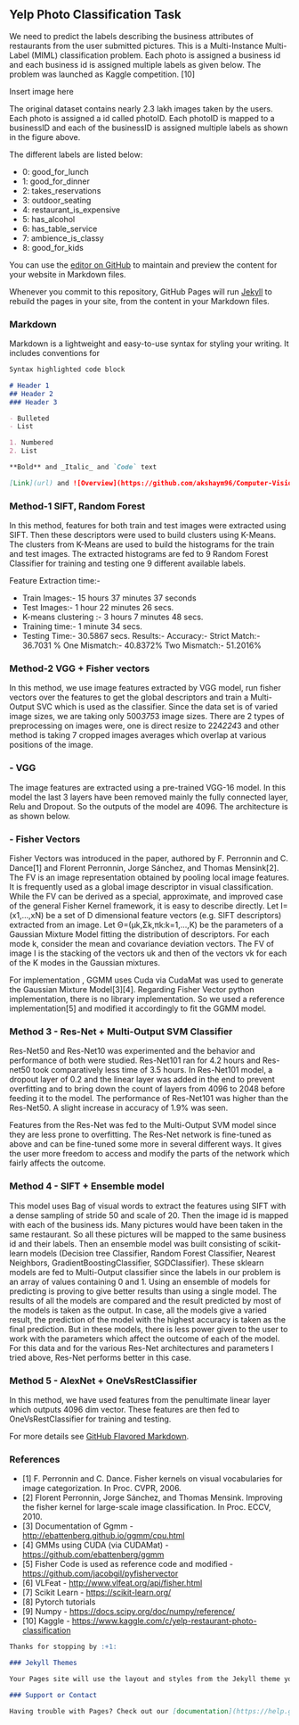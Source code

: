 ## Yelp Photo Classification Task

We need to predict the labels describing the business attributes of restaurants from the user submitted pictures. This is a Multi-Instance Multi-Label (MIML) classification problem. Each photo is assigned a business id and each business id is assigned multiple labels as given below.
The problem was launched as Kaggle competition. [10]

Insert image here

The original dataset contains nearly 2.3 lakh images taken by the users. Each photo is assigned a id called photoID. Each photoID is mapped to a businessID and each of the businessID is assigned multiple labels as shown in the figure above.

The different labels are listed below:
- 0: good_for_lunch
- 1: good_for_dinner
- 2: takes_reservations
- 3: outdoor_seating
- 4: restaurant_is_expensive
- 5: has_alcohol
- 6: has_table_service
- 7: ambience_is_classy
- 8: good_for_kids 



You can use the [editor on GitHub](https://github.com/akshaym96/Computer-Vision-Project/edit/master/README.md) to maintain and preview the content for your website in Markdown files.

Whenever you commit to this repository, GitHub Pages will run [Jekyll](https://jekyllrb.com/) to rebuild the pages in your site, from the content in your Markdown files.

### Markdown

Markdown is a lightweight and easy-to-use syntax for styling your writing. It includes conventions for

```markdown
Syntax highlighted code block

# Header 1
## Header 2
### Header 3

- Bulleted
- List

1. Numbered
2. List

**Bold** and _Italic_ and `Code` text

[Link](url) and ![Overview](https://github.com/akshaym96/Computer-Vision-Project/blob/master/overview.png)
```


### Method-1 SIFT, Random Forest


In this method, features for both train and test images were extracted using SIFT. Then these descriptors were used to build clusters using K-Means. The clusters from K-Means are used to build the histograms for the train and test images. The extracted histograms are fed to 9 Random Forest Classifier for training and testing one 9 different available labels.

Feature Extraction time:-
- Train Images:-   15 hours 37 minutes 37 seconds
- Test Images:-     1 hour 22 minutes 26 secs.
- K-means clustering :-  3 hours  7 minutes 48 secs.
- Training time:-  1 minute 34 secs.
- Testing Time:-  30.5867 secs.
Results:- 
Accuracy:-
Strict Match:-  36.7031 %
One Mismatch:-  40.8372%
Two Mismatch:-  51.2016%

### Method-2  VGG + Fisher vectors

In this method, we use image features extracted by VGG model, run fisher vectors over the features to get the global descriptors and train a Multi-Output SVC which is used as the classifier. Since the data set is of varied image sizes, we are taking only 500*375*3 image sizes. There are 2 types of preprocessing on images were, one is direct resize to 224*224*3 and other method is taking 7 cropped images averages which overlap at various positions of the image.

### - VGG

The image features are extracted using a pre-trained VGG-16 model. In this model the last 3 layers have been removed mainly the fully connected layer, Relu and Dropout. So the outputs of the model are 4096. The architecture is as shown below.


### - Fisher Vectors

Fisher Vectors was introduced in the paper, authored by F. Perronnin and C. Dance[1] and Florent Perronnin, Jorge Sánchez, and Thomas Mensink[2]. The FV is an image representation obtained by pooling local image features. It is frequently used as a global image descriptor in visual classification.
While the FV can be derived as a special, approximate, and improved case of the general Fisher Kernel framework, it is easy to describe directly. Let I=(x1,…,xN) be a set of D dimensional feature vectors (e.g. SIFT descriptors) extracted from an image. Let Θ=(μk,Σk,πk:k=1,…,K) be the parameters of a Gaussian Mixture Model fitting the distribution of descriptors. For each mode k, consider the mean and covariance deviation vectors. The FV of image I is the stacking of the vectors uk and then of the vectors vk for each of the K modes in the Gaussian mixtures.


For implementation , GGMM uses Cuda via CudaMat was used to generate the Gaussian Mixture Model[3][4].
Regarding Fisher Vector python implementation, there is no library implementation. So we used a reference implementation[5]  and modified it accordingly to fit the GGMM model.


### Method 3 - Res-Net + Multi-Output SVM Classifier

Res-Net50 and Res-Net10 was experimented and the behavior and performance of both were studied. Res-Net101 ran for 4.2 hours and Res-net50 took comparatively less time of 3.5 hours. In Res-Net101 model, a dropout layer of 0.2 and the linear layer was added in the end to prevent overfitting and to bring down the count of layers from 4096 to 2048 before feeding it to the model. The performance of Res-Net101 was higher than the Res-Net50. A slight increase in accuracy of 1.9% was seen. 

Features from the Res-Net was fed to the Multi-Output SVM model since they are less prone to overfitting. The Res-Net network is fine-tuned as above and can be fine-tuned some more in several different ways. It gives the user more freedom to access and modify the parts of the network which fairly affects the outcome. 


### Method 4 - SIFT + Ensemble model

This model uses Bag of visual words to extract the features using SIFT with a dense sampling of stride 50 and scale of 20. Then the image id is mapped with each of the business ids. Many pictures would have been taken in the same restaurant. So all these pictures will be mapped to the same business id and their labels. Then an ensemble model was built consisting of scikit-learn models (Decision tree Classifier, Random Forest Classifier, Nearest Neighbors, GradientBoostingClassifier, SGDClassifier). These sklearn models are fed to Multi-Output classifier since the labels in our problem is an array of values containing 0 and 1. Using an ensemble of models for predicting is proving to give better results than using a single model. The results of all the models are compared and the result predicted by most of the models is taken as the output. In case, all the models give a varied result, the prediction of the model with the highest accuracy is taken as the final prediction. But in these models, there is less power given to the user to work with the parameters which affect the outcome of each of the model. For this data and for the various Res-Net architectures and parameters I tried above, Res-Net performs better in this case.


### Method 5 - AlexNet + OneVsRestClassifier

In this method, we have used features from the penultimate linear layer which outputs 4096 dim vector.  These features are then fed to OneVsRestClassifier for training and testing. 

For more details see [GitHub Flavored Markdown](https://guides.github.com/features/mastering-markdown/).

### References

- [1] F. Perronnin and C. Dance. Fisher kernels on visual vocabularies for image categorization. In Proc. CVPR, 2006.
- [2] Florent Perronnin, Jorge Sánchez, and Thomas Mensink. Improving the fisher kernel for large-scale image classification. In Proc. ECCV, 2010.
- [3] Documentation of Ggmm - http://ebattenberg.github.io/ggmm/cpu.html
- [4] GMMs using CUDA (via CUDAMat) - https://github.com/ebattenberg/ggmm
- [5] Fisher Code is used as reference code and modified - https://github.com/jacobgil/pyfishervector
- [6] VLFeat - http://www.vlfeat.org/api/fisher.html
- [7] Scikit Learn - https://scikit-learn.org/
- [8] Pytorch tutorials
- [9] Numpy - https://docs.scipy.org/doc/numpy/reference/
- [10] Kaggle - https://www.kaggle.com/c/yelp-restaurant-photo-classification

```markdown
Thanks for stopping by :+1:

### Jekyll Themes

Your Pages site will use the layout and styles from the Jekyll theme you have selected in your [repository settings](https://github.com/akshaym96/Computer-Vision-Project/settings). The name of this theme is saved in the Jekyll `_config.yml` configuration file.

### Support or Contact

Having trouble with Pages? Check out our [documentation](https://help.github.com/categories/github-pages-basics/) or [contact support](https://github.com/contact) and we’ll help you sort it out.
